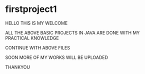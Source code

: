 # firstproject1

HELLO THIS IS MY WELCOME

ALL THE ABOVE BASIC PROJECTS IN JAVA ARE DONE WITH MY PRACTICAL KNOWLEDGE

CONTINUE WITH ABOVE FILES 

SOON MORE OF MY WORKS WILL BE UPLOADED 

THANKYOU
